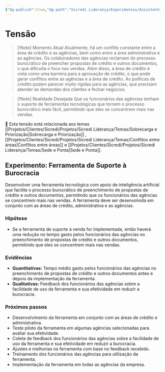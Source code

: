 ```yaml
---
{"dg-publish":true,"dg-path":"Sicredi Liderança/Experimentos/Assistente de Burocracia.md","permalink":"/Sicredi Liderança/Experimentos/Assistente de Burocracia/"}
---
```


# Tensão

> [!Note] Momento Atual
> Atualmente, há um conflito constante entre a área de crédito e as agências, bem como entre a área administrativa e as agências. Os colaboradores das agências reclamam do processo burocrático de preencher propostas de crédito e outros documentos, o que dificulta o foco nas vendas. Além disso, a área de crédito é vista como uma barreira para a aprovação de crédito, o que pode gerar conflitos entre as agências e a área de crédito. As políticas de crédito podem parecer muito rígidas para as agências, que precisam atender às demandas dos clientes e fechar negócios.

> [!Note] Realidade Desejada
> Que os funcionários das agências tenham o suporte de ferramentas tecnológicas que tornem o processo burocrático mais fácil, permitindo que eles se concentrem mais nas vendas. 

🔗 Esta tensão está relacionada aos temas [[Projetos/Clientes/Sicredi/Projetos/Sicredi Liderança/Temas/Sobrecarga e Priorização\|Sobrecarga e Priorização]] , [[Projetos/Clientes/Sicredi/Projetos/Sicredi Liderança/Temas/Conflitos entre áreas\|Conflitos entre áreas]] e [[Projetos/Clientes/Sicredi/Projetos/Sicredi Liderança/Temas/Sede e Ponta\|Sede e Ponta]].

## Experimento: Ferramenta de Suporte à Burocracia

Desenvolver uma ferramenta tecnológica com apoio de inteligência artificial que facilite o processo burocrático de preenchimento de propostas de crédito e outros documentos, permitindo que os funcionários das agências se concentrem mais nas vendas. A ferramenta deve ser desenvolvida em conjunto com as áreas de crédito, administrativa e as agências.

### Hipótese
- Se a ferramenta de suporte à venda for implementada, então haverá uma redução no tempo gasto pelos funcionários das agências no preenchimento de propostas de crédito e outros documentos, permitindo que eles se concentrem mais nas vendas.

### Evidências
- **Quantitativas:** Tempo médio gasto pelos funcionários das agências no preenchimento de propostas de crédito e outros documentos antes e depois da implementação da ferramenta.
- **Qualitativas:** Feedback dos funcionários das agências sobre a facilidade de uso da ferramenta e sua efetividade em reduzir a burocracia.

### Próximos passos
- Desenvolvimento da ferramenta em conjunto com as áreas de crédito e administrativa.
- Teste piloto da ferramenta em algumas agências selecionadas para avaliar sua efetividade.
- Coleta de feedback dos funcionários das agências sobre a facilidade de uso da ferramenta e sua efetividade em reduzir a burocracia.
- Ajustes e melhorias na ferramenta com base no feedback recebido.
- Treinamento dos funcionários das agências para utilização da ferramenta.
- Implementação da ferramenta em todas as agências da empresa.



